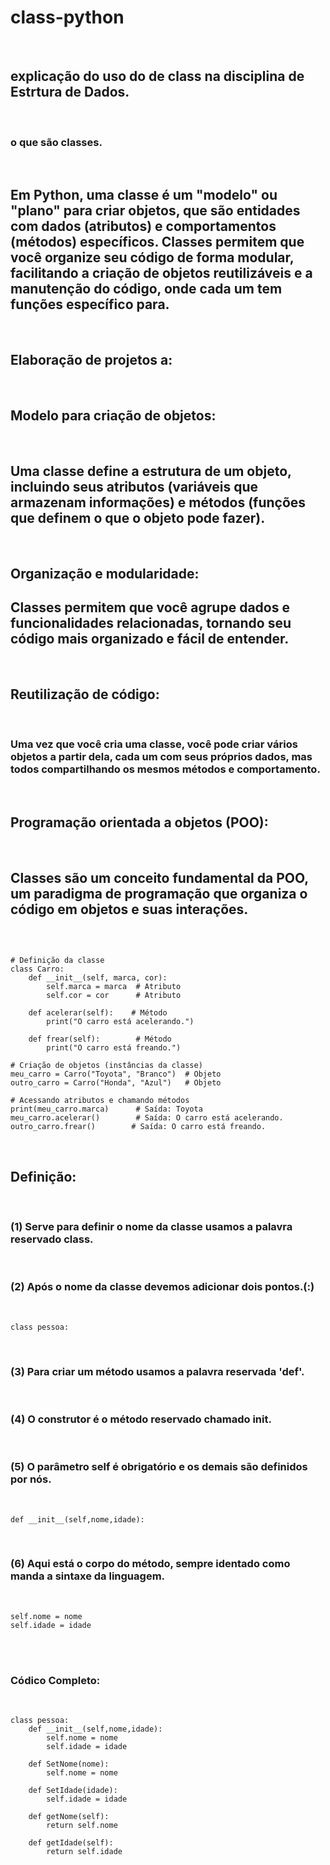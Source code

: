 ﻿# class-python

<br>

## explicação do uso do de class na disciplina de Estrtura de Dados.

<br>

### o que são classes.

<br>

## Em Python, uma classe é um "modelo" ou "plano" para criar objetos, que são entidades com dados (atributos) e comportamentos (métodos) específicos. Classes permitem que você organize seu código de forma modular, facilitando a criação de objetos reutilizáveis e a manutenção do código, onde cada um tem funções específico para.

<br>

## Elaboração de projetos a:

<br>

## Modelo para criação de objetos:
<br>

## Uma classe define a estrutura de um objeto, incluindo seus atributos (variáveis que armazenam informações) e métodos (funções que definem o que o objeto pode fazer).

<br> 

## Organização e modularidade:
## Classes permitem que você agrupe dados e funcionalidades relacionadas, tornando seu código mais organizado e fácil de entender. 
<br>

## Reutilização de código:
<br>

### Uma vez que você cria uma classe, você pode criar vários objetos a partir dela, cada um com seus próprios dados, mas todos compartilhando os mesmos métodos e comportamento. 
<br>

## Programação orientada a objetos (POO):
<br>

## Classes são um conceito fundamental da POO, um paradigma de programação que organiza o código em objetos e suas interações. 

<br>

```

# Definição da classe
class Carro:
    def __init__(self, marca, cor):
        self.marca = marca  # Atributo
        self.cor = cor      # Atributo

    def acelerar(self):    # Método
        print("O carro está acelerando.")

    def frear(self):        # Método
        print("O carro está freando.")

# Criação de objetos (instâncias da classe)
meu_carro = Carro("Toyota", "Branco")  # Objeto
outro_carro = Carro("Honda", "Azul")   # Objeto

# Acessando atributos e chamando métodos
print(meu_carro.marca)      # Saída: Toyota
meu_carro.acelerar()        # Saída: O carro está acelerando.
outro_carro.frear()        # Saída: O carro está freando.

```
<br>

## Definição:

<br>

### (1) Serve para definir o nome da classe usamos a palavra reservado class.
<br>

### (2) Após o nome da classe devemos adicionar dois pontos.(:)

<br>

```
class pessoa:
```

<br>

### (3) Para criar um método usamos a palavra reservada 'def'.

<br>

### (4) O construtor é o método reservado chamado __init__.

<br>

### (5) O parâmetro self é obrigatório e os demais são definidos por nós.

<br>

```
def __init__(self,nome,idade):
```
<br>

### (6) Aqui está o corpo do método, sempre identado como manda a sintaxe da linguagem.

<br>

```
self.nome = nome
self.idade = idade

```

<br>
<br>

### Códico Completo:

<br>

```
class pessoa:
    def __init__(self,nome,idade):
        self.nome = nome
        self.idade = idade

    def SetNome(nome):
        self.nome = nome
    
    def SetIdade(idade):
        self.idade = idade
    
    def getNome(self):
        return self.nome
    
    def getIdade(self):
        return self.idade
        
```
